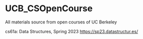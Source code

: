 # UCB_CSOpenCourse
All materials source from open courses of UC Berkeley


cs61a: Data Structures, Spring 2023
  https://sp23.datastructur.es/
